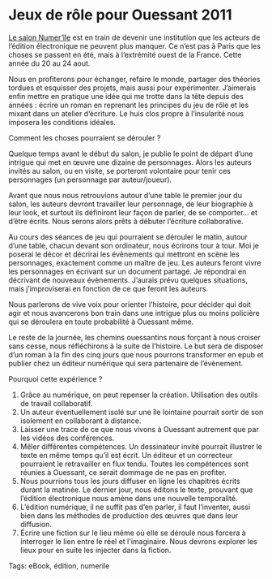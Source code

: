 # Jeux de rôle pour Ouessant 2011

[Le salon Numer’île](http://www.livre-insulaire.fr/57.html) est en train de devenir une institution que les acteurs de l’édition électronique ne peuvent plus manquer. Ce n’est pas à Paris que les choses se passent en été, mais à l’extrémité ouest de la France. Cette année du 20 au 24 aout.<span id="more-21345"></span>

Nous en profiterons pour échanger, refaire le monde, partager des théories tordues et esquisser des projets, mais aussi pour expérimenter. J’aimerais enfin mettre en pratique une idée qui me trotte dans la tête depuis des années : écrire un roman en reprenant les principes du jeu de rôle et les mixant dans un atelier d’écriture. Le huis clos propre à l’insularité nous imposera les conditions idéales.

Comment les choses pourraient se dérouler ?

Quelque temps avant le début du salon, je publie le point de départ d’une intrigue qui met en œuvre une dizaine de personnages. Alors les auteurs invités au salon, ou en visite, se porteront volontaire pour tenir ces personnages (un personnage par auteur/joueur).

Avant que nous nous retrouvions autour d’une table le premier jour du salon, les auteurs devront travailler leur personnage, de leur biographie à leur look, et surtout ils définiront leur façon de parler, de se comporter… et d’être écrits. Nous serons alors prêts à débuter l’écriture collaborative.

Au cours des séances de jeu qui pourraient se dérouler le matin, autour d’une table, chacun devant son ordinateur, nous écrirons tour à tour. Moi je poserai le décor et décrirai les évènements qui mettront en scène les personnages, exactement comme un maître de jeu. Les auteurs feront vivre les personnages en écrivant sur un document partagé. Je répondrai en décrivant de nouveaux évènements. J’aurais prévu quelques situations, mais j’improviserai en fonction de ce que feront les auteurs.

Nous parlerons de vive voix pour orienter l’histoire, pour décider qui doit agir et nous avancerons bon train dans une intrigue plus ou moins policière qui se déroulera en toute probabilité à Ouessant même.

Le reste de la journée, les chemins ouessantins nous forçant à nous croiser sans cesse, nous réfléchirons à la suite de l’histoire. Le but sera de disposer d’un roman à la fin des cinq jours que nous pourrons transformer en epub et publier chez un éditeur numérique qui sera partenaire de l’évènement.

Pourquoi cette expérience ?

1. Grâce au numérique, on peut repenser la création. Utilisation des outils de travail collaboratif.
2. Un auteur éventuellement isolé sur une île lointaine pourrait sortir de son isolement en collaborant à distance.
3. Laisser une trace de ce que nous vivons à Ouessant autrement que par les vidéos des conférences.
4. Mêler différentes compétences. Un dessinateur invité pourrait illustrer le texte en même temps qu’il est écrit. Un éditeur et un correcteur pourraient le retravailler en flux tendu. Toutes les compétences sont réunies à Ouessant, ce serait dommage de ne pas en profiter.
5. Nous pourrions tous les jours diffuser en ligne les chapitres écrits durant la matinée. Le dernier jour, nous éditons le texte, prouvant que l’édition électronique nous amène dans une nouvelle temporalité.
6. L’édition numérique, il ne suffit pas d’en parler, il faut l’inventer, aussi bien dans les méthodes de production des œuvres que dans leur diffusion.
7. Écrire une fiction sur le lieu même où elle se déroule nous forcera à interroger le lien entre le réel et l'imaginaire. Nous devrons explorer les lieux pour en suite les injecter dans la fiction.

Tags: eBook, édition, numerile